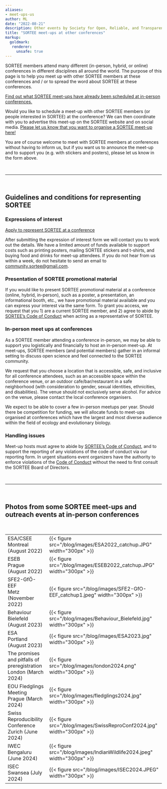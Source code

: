 ```yaml
---
aliases:
- meet-ups-us
author: ML
date: "2022-08-21"
description: Other events by Society for Open, Reliable, and Transparent Ecology and Evolutionary biology (SORTEE)
title: "SORTEE meet-ups at other conferences"
markup:
  goldmark:
   renderer:
     unsafe: true
---
```


SORTEE members attend many different (in-person, hybrid, or online) conferences in different disciplines all around the world. The purpose of this page is to help you meet up with other SORTEE members at these conferences and / or to spread the word about SORTEE at these conferences.    

[Find out what SORTEE meet-ups have already been scheduled at in-person conferences.](https://docs.google.com/spreadsheets/d/1QfzSdTNzRR-gbILW2BNqrQTpWIjduR-7Jtw2lataGbk/edit?usp=sharing)     

Would you like to schedule a meet-up with other SORTEE members (or people interested in SORTEE) at the conference? We can then coordinate with you to advertise this meet-up on the SORTEE website and on social media. [Please let us know that you want to organise a SORTEE meet-up here!](https://forms.gle/rEXRYNoCXWBDFiLPA)   

You are of course welcome to meet with SORTEE members at conferences without having to inform us, but if you want us to announce the meet-up and to support you (e.g. with stickers and posters), please let us know in the form above.   

&nbsp;

---

&nbsp;

## Guidelines and conditions for representing SORTEE    

### Expressions of interest
[Apply to represent SORTEE at a conference](https://forms.gle/rEXRYNoCXWBDFiLPA)

After submitting the expression of interest form we will contact you to work out the details.  We have a limited amount of funds available to support costs such as printing posters, mailing SORTEE stickers and t-shirts, and buying food and drinks for meet-up attendees.
If you do not hear from us within a week, do not hesitate to send an email to [community.sortee@gmail.com](mailto:community.sortee@gmail.com).

### Presentation of SORTEE promotional material
If you would like to present SORTEE promotional material at a conference (online, hybrid, in-person), such as a poster, a presentation, an informational booth, etc., we have promotional material available and you can express your interest via the same form. 
To grant you access, we request that you 1) are a current SORTEE member, and 2) agree to abide by [SORTEE’s Code of Conduct](https://www.sortee.org/codeofconduct/) when acting as a representative of SORTEE.

### In-person meet ups at conferences
As a SORTEE member attending a conference in-person, we may be able to support you logistically and financially to host an in-person meet-up. At meet-ups, SORTEE members (and potential members) gather in an informal setting to discuss open science and feel connected to the SORTEE community.

We request that you choose a location that is accessible, safe, and inclusive for all conference attendees, such as an accessible space within the conference venue, or an outdoor cafe/bar/restaurant in a safe neighborhood (with consideration to gender, sexual identities, ethnicities, and disabilities). The venue should not exclusively serve alcohol. For advice on the venue, please contact the local conference organisers.

We expect to be able to cover a few in-person meetups per year. Should there be competition for funding, we will allocate funds to meet-ups organised at conferences which have the largest and most diverse audience within the field of ecology and evolutionary biology.

### Handling issues
Meet-up hosts must agree to abide by [SORTEE’s Code of Conduct](https://www.sortee.org/codeofconduct/), and to support the reporting of any violations of the code of conduct via our reporting form. In urgent situations event organizers have the authority to enforce violations of the [Code of Conduct](https://www.sortee.org/codeofconduct/) without the need to first consult the SORTEE Board of Directors.

&nbsp;  

---

&nbsp;

## Photos from some SORTEE meet-ups and outreach events at in-person conferences 

&nbsp;

|		|		|
|	---	|	---	|
|	ESA/CSEE <br> Montreal (August 2022)	|	{{< figure src="/blog/images/ESA2022_catchup.JPG"  width="300px" >}}	|
|	ESEB <br> Prague (August 2022)	|	{{< figure src="/blog/images/ESEB2022_catchup.JPG" width="300px" >}}	|
|	SFE2-GfÖ-EEF <br> Metz (November 2022)	|	{{< figure src="/blog/images/SFE2-GfO-EEF_catchup1.jpeg"  width="300px" >}}	|
|	Behaviour <br> Bielefeld (August 2023)	|	{{< figure src="/blog/images/Behaviour_Bielefeld.jpg"  width="300px" >}}	|
|	ESA <br> Portland (August 2023)	|	{{< figure src="/blog/images/ESA2023.jpg" width="300px" >}}	|
|	The promises and pitfalls of preregistration <br> London (March 2024)	|	{{< figure src="/blog/images/london2024.png" width="300px" >}}	|
|	EOU Fledglings Meeting <br> Prague (March 2024)	|	{{< figure src="/blog/images/fledglings2024.jpg" width="300px" >}}	|
|	Swiss Reproducibility Conference <br> Zurich (June 2024)	|	{{< figure src="/blog/images/SwissReproConf2024.jpg" width="300px" >}}	|
|	IWEC <br> Bengaluru (June 2024)	|	{{< figure src="/blog/images/IndianWildlife2024.jpeg" width="300px" >}}	|
|	ISEC <br> Swansea (July 2024)	|	{{< figure src="/blog/images/ISEC2024.JPEG" width="300px" >}}	|


